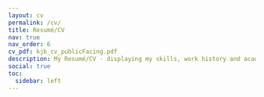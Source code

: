 ```yaml
---
layout: cv
permalink: /cv/
title: Resumé/CV
nav: true
nav_order: 6
cv_pdf: kjb_cv_publicFacing.pdf
description: My Resumé/CV - displaying my skills, work history and academic background. To access a downloadable version, please click the PDF button at the top right of the page.
social: true
toc:
  sidebar: left
---
```

